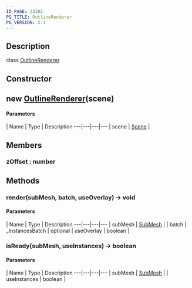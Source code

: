 ```yaml
---
ID_PAGE: 25302
PG_TITLE: OutlineRenderer
PG_VERSION: 2.1
---
```

## Description

class [OutlineRenderer](/classes/3.1/OutlineRenderer)



## Constructor

## new [OutlineRenderer](/classes/3.1/OutlineRenderer)(scene)



#### Parameters
 | Name | Type | Description
---|---|---|---
 | scene | [Scene](/classes/3.1/Scene) | 

## Members

### zOffset : number


## Methods

### render(subMesh, batch, useOverlay) &rarr; void



#### Parameters
 | Name | Type | Description
---|---|---|---
 | subMesh | [SubMesh](/classes/3.1/SubMesh) | 
 | batch | _InstancesBatch | 
optional | useOverlay | boolean | 
### isReady(subMesh, useInstances) &rarr; boolean



#### Parameters
 | Name | Type | Description
---|---|---|---
 | subMesh | [SubMesh](/classes/3.1/SubMesh) | 
 | useInstances | boolean | 
